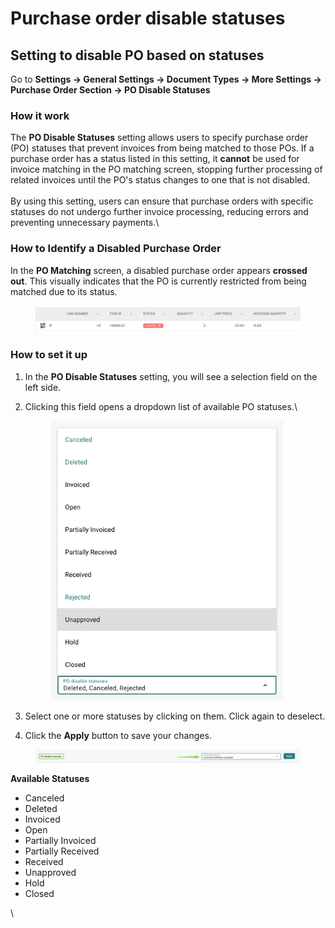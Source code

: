 # Purchase order disable statuses

## **Setting to disable PO based on statuses**&#x20;

Go to **Settings → General Settings → Document Types → More Settings → Purchase Order Section → PO Disable Statuses**

### **How it work**&#x20;

The **PO Disable Statuses** setting allows users to specify purchase order (PO) statuses that prevent invoices from being matched to those POs. If a purchase order has a status listed in this setting, it **cannot** be used for invoice matching in the PO matching screen, stopping further processing of related invoices until the PO's status changes to one that is not disabled.\
\
By using this setting, users can ensure that purchase orders with specific statuses do not undergo further invoice processing, reducing errors and preventing unnecessary payments.\


### **How to Identify a Disabled Purchase Order**

In the **PO Matching** screen, a disabled purchase order appears **crossed out**. This visually indicates that the PO is currently restricted from being matched due to its status.

<figure><img src="../../../../../.gitbook/assets/image (390).png" alt=""><figcaption></figcaption></figure>

### **How to set it up**&#x20;

1. In the **PO Disable Statuses** setting, you will see a selection field on the left side.
2.  Clicking this field opens a dropdown list of available PO statuses.\


    <div align="left"><figure><img src="../../../../../.gitbook/assets/image (389).png" alt="" width="372"><figcaption></figcaption></figure></div>
3. Select one or more statuses by clicking on them. Click again to deselect.
4. Click the **Apply** button to save your changes.

<figure><img src="../../../../../.gitbook/assets/image (387).png" alt=""><figcaption></figcaption></figure>

**Available Statuses**

* Canceled&#x20;
* Deleted
* Invoiced&#x20;
* Open
* Partially Invoiced&#x20;
* Partially Received&#x20;
* Received&#x20;
* Unapproved&#x20;
* Hold
* Closed



\
